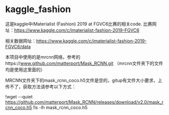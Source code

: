 # kaggle_fashion
这是kaggle中iMaterialist (Fashion) 2019 at FGVC6比赛的相关code.
比赛网址：https://www.kaggle.com/c/imaterialist-fashion-2019-FGVC6

相关数据网址：https://www.kaggle.com/c/imaterialist-fashion-2019-FGVC6/data


本项目中使用的是mrcnn网络，参考的https://www.github.com/matterport/Mask_RCNN.git  （mrcnn文件夹下的文件均是使用这里面的）

MRCNN文件夹下的mask_rcnn_coco.h5文件是空的，gitup有文件大小要求，上传不了，获取方法请参考以下方式：

!wget --quiet https://github.com/matterport/Mask_RCNN/releases/download/v2.0/mask_rcnn_coco.h5
!ls -lh mask_rcnn_coco.h5
